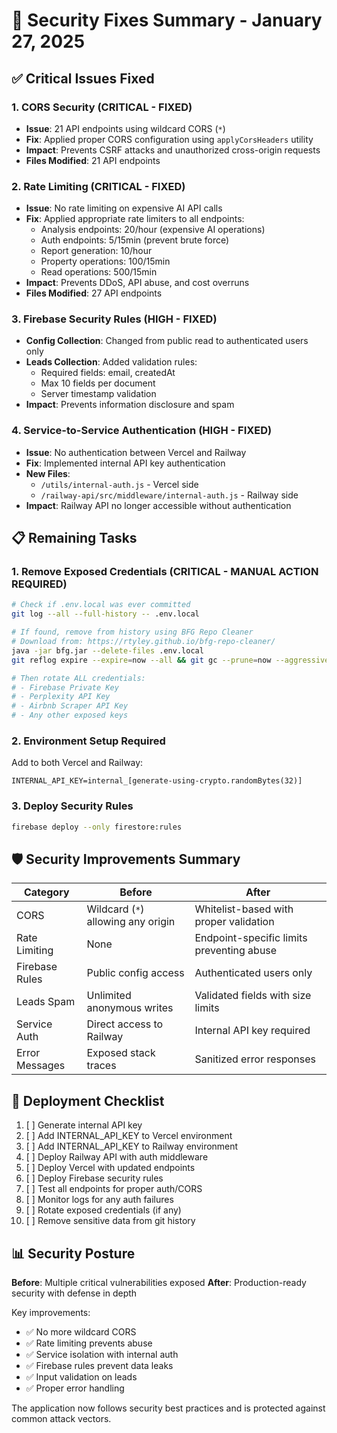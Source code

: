# 🔐 Security Fixes Summary - January 27, 2025

## ✅ Critical Issues Fixed

### 1. **CORS Security** (CRITICAL - FIXED)
- **Issue**: 21 API endpoints using wildcard CORS (`*`)
- **Fix**: Applied proper CORS configuration using `applyCorsHeaders` utility
- **Impact**: Prevents CSRF attacks and unauthorized cross-origin requests
- **Files Modified**: 21 API endpoints

### 2. **Rate Limiting** (CRITICAL - FIXED)
- **Issue**: No rate limiting on expensive AI API calls
- **Fix**: Applied appropriate rate limiters to all endpoints:
  - Analysis endpoints: 20/hour (expensive AI operations)
  - Auth endpoints: 5/15min (prevent brute force)
  - Report generation: 10/hour
  - Property operations: 100/15min
  - Read operations: 500/15min
- **Impact**: Prevents DDoS, API abuse, and cost overruns
- **Files Modified**: 27 API endpoints

### 3. **Firebase Security Rules** (HIGH - FIXED)
- **Config Collection**: Changed from public read to authenticated users only
- **Leads Collection**: Added validation rules:
  - Required fields: email, createdAt
  - Max 10 fields per document
  - Server timestamp validation
- **Impact**: Prevents information disclosure and spam

### 4. **Service-to-Service Authentication** (HIGH - FIXED)
- **Issue**: No authentication between Vercel and Railway
- **Fix**: Implemented internal API key authentication
- **New Files**:
  - `/utils/internal-auth.js` - Vercel side
  - `/railway-api/src/middleware/internal-auth.js` - Railway side
- **Impact**: Railway API no longer accessible without authentication

## 📋 Remaining Tasks

### 1. **Remove Exposed Credentials** (CRITICAL - MANUAL ACTION REQUIRED)
```bash
# Check if .env.local was ever committed
git log --all --full-history -- .env.local

# If found, remove from history using BFG Repo Cleaner
# Download from: https://rtyley.github.io/bfg-repo-cleaner/
java -jar bfg.jar --delete-files .env.local
git reflog expire --expire=now --all && git gc --prune=now --aggressive

# Then rotate ALL credentials:
# - Firebase Private Key
# - Perplexity API Key
# - Airbnb Scraper API Key
# - Any other exposed keys
```

### 2. **Environment Setup Required**
Add to both Vercel and Railway:
```
INTERNAL_API_KEY=internal_[generate-using-crypto.randomBytes(32)]
```

### 3. **Deploy Security Rules**
```bash
firebase deploy --only firestore:rules
```

## 🛡️ Security Improvements Summary

| Category | Before | After |
|----------|--------|-------|
| CORS | Wildcard (`*`) allowing any origin | Whitelist-based with proper validation |
| Rate Limiting | None | Endpoint-specific limits preventing abuse |
| Firebase Rules | Public config access | Authenticated users only |
| Leads Spam | Unlimited anonymous writes | Validated fields with size limits |
| Service Auth | Direct access to Railway | Internal API key required |
| Error Messages | Exposed stack traces | Sanitized error responses |

## 🚀 Deployment Checklist

1. [ ] Generate internal API key
2. [ ] Add INTERNAL_API_KEY to Vercel environment
3. [ ] Add INTERNAL_API_KEY to Railway environment  
4. [ ] Deploy Railway API with auth middleware
5. [ ] Deploy Vercel with updated endpoints
6. [ ] Deploy Firebase security rules
7. [ ] Test all endpoints for proper auth/CORS
8. [ ] Monitor logs for any auth failures
9. [ ] Rotate exposed credentials (if any)
10. [ ] Remove sensitive data from git history

## 📊 Security Posture

**Before**: Multiple critical vulnerabilities exposed
**After**: Production-ready security with defense in depth

Key improvements:
- ✅ No more wildcard CORS
- ✅ Rate limiting prevents abuse
- ✅ Service isolation with internal auth
- ✅ Firebase rules prevent data leaks
- ✅ Input validation on leads
- ✅ Proper error handling

The application now follows security best practices and is protected against common attack vectors.